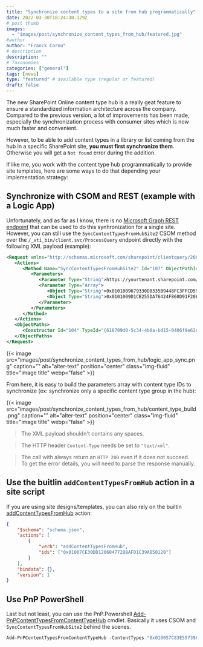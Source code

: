 ```yaml
---
title: "Synchronize content types to a site from hub programmatically"
date: 2022-03-30T18:24:30.129Z
# post thumb
images:
  - "images/post/synchronize_content_types_from_hub/featured.jpg"
#author
author: "Franck Cornu"
# description
description: ""
# Taxonomies
categories: ["general"]
tags: [news]
type: "featured" # available type (regular or featured)
draft: false
---
```


The new SharePoint Online content type hub is a really geat feature to ensure a standardized information architecture across the company. Compared to the previous version, a lot of improvements has been made, especially the synchronization process with consumer sites which is now much faster and convenient.

However, to be able to add content types in a library or list coming from the hub in a specific SharePoint site, **you must first synchronize them**. Otherwise you will get a `Not found` error during the addition.

If like me, you work with the content type hub programmatically to provide site templates, here are some ways to do that depending your implementation strategy:

## Synchronize with CSOM and REST (example with a Logic App)

Unfortunately, and as far as I know, there is no [Microsoft Graph REST endpoint](https://docs.microsoft.com/en-us/graph/api/resources/contenttype?view=graph-rest-1.0) that can be used to do this synhronization for a single site. However, you can still use the `SyncContentTypesFromHubSite2` CSOM method over the `/_vti_bin/client.svc/ProcessQuery` endpoint directly with the following XML payload (example):  

```xml
<Request xmlns="http://schemas.microsoft.com/sharepoint/clientquery/2009" AddExpandoFieldTypeSuffix="true" SchemaVersion="15.0.0.0" LibraryVersion="16.0.0.0" ApplicationName=".NET Library">
   <Actions>
      <Method Name="SyncContentTypesFromHubSite2" Id="107" ObjectPathId="104">
         <Parameters>
            <Parameter Type="String">https://yourtenant.sharepoint.com/sites/yoursite</Parameter>
            <Parameter Type="Array">
               <Object Type="String">0x0101009679330D8335B9448FC3FFCD592FF7B3</Object>
               <Object Type="String">0x0101009D1CB255DA76424F860D91F20E6C411800DBFEC5E8F9D780498850457DA36850BE</Object>
            </Parameter>
         </Parameters>
      </Method>
   </Actions>
   <ObjectPaths>
      <Constructor Id="104" TypeId="{618709d0-5c34-4b0a-bd15-0406f9e62cc2}" />
   </ObjectPaths>
</Request>
```
{{< image src="images/post/synchronize_content_types_from_hub/logic_app_sync.png" caption="" alt="alter-text" position="center" class="img-fluid" title="image title" webp="false" >}}

From here, it is easy to build the parameters array with content type IDs to synchronize (ex: synchronize only a specific content type group in the hub):

{{< image src="images/post/synchronize_content_types_from_hub/content_type_build.png" caption="" alt="alter-text" position="center" class="img-fluid" title="image title" webp="false" >}}

> The XML payload shouldn't contains any spaces.

> The HTTP header `Content-Type` needs be set to `"text/xml"`.

> The call with always return an `HTTP 200` even if it does not succeed. To get the error details, you will need to parse the  response manually. 

## Use the buitlin `addContentTypesFromHub` action in a site script

If you are using site designs/templates, you can also rely on the builtin [addContentTypesFromHub](https://docs.microsoft.com/en-us/sharepoint/dev/declarative-customization/site-design-json-schema#addcontenttypesfromhub) action:

```json
{
    "$schema": "schema.json",
    "actions": [
        {
            "verb": "addContentTypesFromHub",
            "ids": ["0x01007CE30DD1206047728BAFD1C39A850120"]
        }    
    ],
    "bindata": {},
    "version": 1
}
```

## Use PnP PowerShell

Last but not least, you can use the PnP.Powershell [Add-PnPContentTypesFromContentTypeHub](https://pnp.github.io/powershell/cmdlets/Add-PnPContentTypesFromContentTypeHub.html) cmdlet. Basically it uses CSOM and `SyncContentTypesFromHubSite2` behind the scenes.

```powershell
Add-PnPContentTypesFromContentTypeHub -ContentTypes "0x010057C83E557396744783531D80144BD08D" -Site https://tenant.sharepoint.com/sites/HR
```